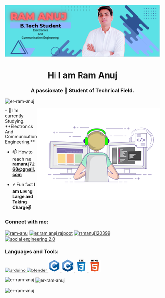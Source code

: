 ![logo](https://github.com/Er-Ram-Anuj/Er-Ram-Anuj/blob/main/Screenshot%20(1).png)
<h1 align="center">Hi I am Ram Anuj</h1>
<h3 align="center">A passionate 🤖 Student of Technical Field.</h3>

<p align="left"> <img src="https://komarev.com/ghpvc/?username=er-ram-anuj&label=Profile%20views&color=0e75b6&style=flat" alt="er-ram-anuj" /> </p>
<img align="right" alt="coding" width="400" src="https://github.com/Er-Ram-Anuj/Er-Ram-Anuj/blob/main/coder.gif">
- 🔭 I’m currently Studying. **Electronics And Communication Engineering.**

- 📫 How to reach me **ramanuj7268@gmail.com**

- ⚡ Fun fact **I am Living Large and Taking Charge✌️**

<h3 align="left">Connect with me:</h3>
<p align="left">
<a href="https://linkedin.com/in/ram-anuj" target="blank"><img align="center" src="https://raw.githubusercontent.com/rahuldkjain/github-profile-readme-generator/master/src/images/icons/Social/linked-in-alt.svg" alt="ram-anuj" height="30" width="40" /></a>
<a href="https://fb.com/er.ram anuj rajpoot" target="blank"><img align="center" src="https://raw.githubusercontent.com/rahuldkjain/github-profile-readme-generator/master/src/images/icons/Social/facebook.svg" alt="er.ram anuj rajpoot" height="30" width="40" /></a>
<a href="https://instagram.com/ramanuj120399" target="blank"><img align="center" src="https://raw.githubusercontent.com/rahuldkjain/github-profile-readme-generator/master/src/images/icons/Social/instagram.svg" alt="ramanuj120399" height="30" width="40" /></a>
<a href="https://www.youtube.com/c/social engineering 2.0" target="blank"><img align="center" src="https://raw.githubusercontent.com/rahuldkjain/github-profile-readme-generator/master/src/images/icons/Social/youtube.svg" alt="social engineering 2.0" height="30" width="40" /></a>
</p>

<h3 align="left">Languages and Tools:</h3>
<p align="left"> <a href="https://www.arduino.cc/" target="_blank" rel="noreferrer"> <img src="https://cdn.worldvectorlogo.com/logos/arduino-1.svg" alt="arduino" width="40" height="40"/> </a> <a href="https://www.blender.org/" target="_blank" rel="noreferrer"> <img src="https://download.blender.org/branding/community/blender_community_badge_white.svg" alt="blender" width="40" height="40"/> </a> <a href="https://www.cprogramming.com/" target="_blank" rel="noreferrer"> <img src="https://raw.githubusercontent.com/devicons/devicon/master/icons/c/c-original.svg" alt="c" width="40" height="40"/> </a> <a href="https://www.w3schools.com/cpp/" target="_blank" rel="noreferrer"> <img src="https://raw.githubusercontent.com/devicons/devicon/master/icons/cplusplus/cplusplus-original.svg" alt="cplusplus" width="40" height="40"/> </a> <a href="https://www.w3schools.com/css/" target="_blank" rel="noreferrer"> <img src="https://raw.githubusercontent.com/devicons/devicon/master/icons/css3/css3-original-wordmark.svg" alt="css3" width="40" height="40"/> </a> <a href="https://www.w3.org/html/" target="_blank" rel="noreferrer"> <img src="https://raw.githubusercontent.com/devicons/devicon/master/icons/html5/html5-original-wordmark.svg" alt="html5" width="40" height="40"/> </a> </p>

<p><img align="left" src="https://github-readme-stats.vercel.app/api/top-langs?username=er-ram-anuj&show_icons=true&locale=en&layout=compact" alt="er-ram-anuj" /></p>

<p>&nbsp;<img align="center" src="https://github-readme-stats.vercel.app/api?username=er-ram-anuj&show_icons=true&locale=en" alt="er-ram-anuj" /></p>

<p><img align="center" src="https://github-readme-streak-stats.herokuapp.com/?user=er-ram-anuj&" alt="er-ram-anuj" /></p>
